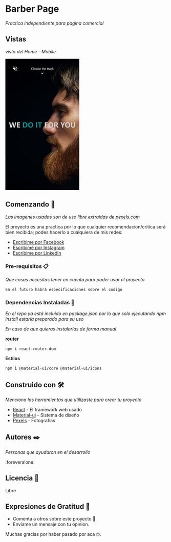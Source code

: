 # Barber Page

_Practica independiente para pagina comercial_

## Vistas

_vista del Home - Mobile_

![homeMobile](/public/assets/vistaInterfaz/HomeMobile.png)

## Comenzando 🚀

_Las imagenes usadas son de uso libre extraidas de [pexels.com](https://www.pexels.com/es-es/)_

El proyecto es una practica por lo que cualquier recomendacion/critica será bien recibida; podes hacerlo a cualquiera de mis redes:

- [Escribime por Facebook](https://www.facebook.com/patricio.fernandezionadi/)
- [Escribime por Instagram](https://www.instagram.com/ionadipatriciofernandez/)
- [Escribime por LinkedIn](https://www.linkedin.com/in/patricio-fernandez-ionadi-12320015b)

### Pre-requisitos 📋

_Que cosas necesitas tener en cuenta para poder usar el proyecto_

```
En el futuro habrá especificaciones sobre el codigo
```

### Dependencias Instaladas 🔧

_En el repo ya está incluido en package.json por lo que solo ejecutando npm install estaría preparado para su uso_

_En caso de que quieras instalarlas de forma manual_

**router**

```
npm i react-router-dom
```

**Estilos**

```
npm i @material-ui/core @material-ui/icons
```

<!--
## Despliegue 📦

_Agrega notas adicionales sobre como hacer deploy_ -->

## Construido con 🛠️

_Menciona las herramientas que utilizaste para crear tu proyecto_

- [React](https://reactjs.org/) - El framework web usado
- [Material-ui](https://material-ui.com/) - Sistema de diseño
- [Pexels](https://www.pexels.com/es-es/) - Fotografías

<!-- ## Contribuyendo 🖇️

Por favor lee el [CONTRIBUTING.md](https://gist.github.com/villanuevand/xxxxxx) para detalles de nuestro código de conducta, y el proceso para enviarnos pull requests. -->

<!-- ## Wiki 📖

Puedes encontrar mucho más de cómo utilizar este proyecto en nuestra [Wiki](https://github.com/tu/proyecto/wiki) -->

<!-- ## Versionado 📌

Usamos [SemVer](http://semver.org/) para el versionado. Para todas las versiones disponibles, mira los [tags en este repositorio](https://github.com/tu/proyecto/tags). -->

## Autores ✒️

_Personas que ayudaron en el desarrollo_

:foreveralone:

<!-- - **Andrés Villanueva** - _Trabajo Inicial_ - [villanuevand](https://github.com/villanuevand)
- **Fulanito Detal** - _Documentación_ - [fulanitodetal](#fulanito-de-tal) -->

<!-- También puedes mirar la lista de todos los [contribuyentes](https://github.com/your/project/contributors) quíenes han participado en este proyecto. -->

## Licencia 📄

Libre

<!-- Este proyecto está bajo la Licencia (Tu Licencia) - mira el archivo [LICENSE.md](LICENSE.md) para detalles -->

## Expresiones de Gratitud 🎁

- Comenta a otros sobre este proyecto 📢
- Envíame un mensaje con tu opinion.

Muchas gracias por haber pasado por aca 🤓.
